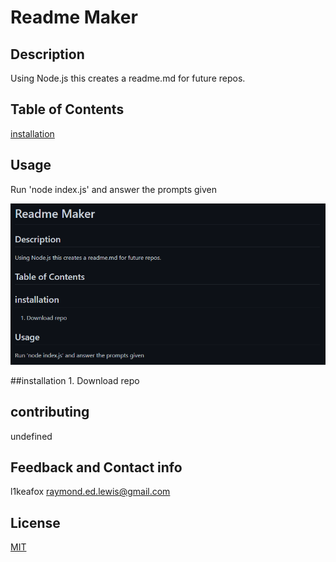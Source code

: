 # Readme Maker





## Description 
Using Node.js this creates a readme.md for future repos.


## Table of Contents 
[installation](#installation)
## Usage 
Run 'node index.js' and answer the prompts given


![Website](/assets/images/readme.PNG)

##installation 
<a name="installation"></a>1. Download repo 


## contributing 
undefined


## Feedback and Contact info
l1keafox
raymond.ed.lewis@gmail.com


## License
[MIT](https://choosealicense.com/licenses/mit/)


